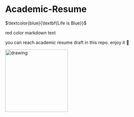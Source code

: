 # Academic-Resume



$\textcolor{blue}{\textbf{Life is Blue}}$

<yellow> red color markdown text</yellow></p>

you can reach academic resume draft in this repo. 
enjoy it :muscle:


<img src="https://user-images.githubusercontent.com/74038190/216121964-513bdf95-3c8c-429a-82bc-7c770caca8fc.png" alt="drawing" width="200"/>
